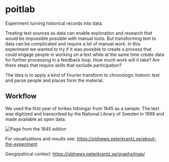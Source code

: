 # poitlab
Experiment turning historical records into data.

Treating text sources as data can enable exploration and research that would be impossible possible with manual tools. But transforming text to data can be complicated and require a lot of manual work. In this experiment we wanted to try if it was possible to create a process that could engage people in working on a text while at the same time create data for further processing in a feedback loop. How much work will it take? Are there steps that require skills that exclude participation?

The idea is to apply a kind of Fourier transform to chronologic historic text and parse people and places form the material.

## Workflow
We used the first year of Inrikes tidningar from 1645 as a sample. The text was digitized and transcribed by the National Library of Sweden in 1998 and made available as open data.

<img src="https://oldnews.peterkrantz.se/wp-content/uploads/2017/05/poit1645-page-example.jpg" alt="Page from the 1645 edition">

For visualizations and results see: https://oldnews.peterkrantz.se/about-the-experiment

Geogrpahical context: https://oldnews.peterkrantz.se/graphs/map/


